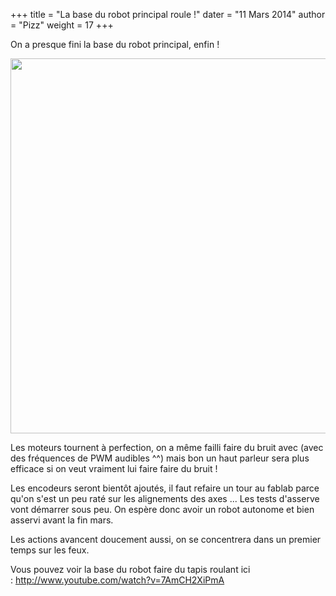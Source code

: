 +++
title = "La base du robot principal roule !"
dater = "11 Mars 2014"
author = "Pizz"
weight = 17
+++

<p>
	On a presque fini la base du robot principal, enfin !</p>
<p>
	<img src="/img/articles/Selection_003.png" width="600"/></p>
<p>
	Les moteurs tournent &agrave; perfection, on a m&ecirc;me failli faire du bruit avec (avec des fr&eacute;quences de PWM audibles ^^) mais bon un haut parleur sera plus efficace si on veut vraiment lui faire faire du bruit !</p>
<p>
	Les encodeurs seront bient&ocirc;t ajout&eacute;s, il faut refaire un tour au fablab parce qu&#39;on s&#39;est un peu rat&eacute; sur les alignements des axes ... Les tests d&#39;asserve vont d&eacute;marrer sous peu. On esp&egrave;re donc avoir un robot autonome et bien asservi avant la fin mars.</p>
<p>
	Les actions avancent doucement aussi, on se concentrera dans un premier temps sur les feux.</p>
<p>
	Vous pouvez voir la base du robot faire du tapis roulant ici :&nbsp;<a href="http://www.youtube.com/watch?v=7AmCH2XiPmA">http://www.youtube.com/watch?v=7AmCH2XiPmA</a></p>
